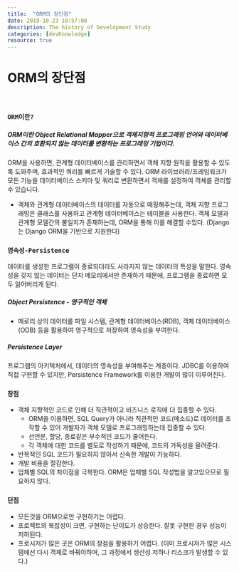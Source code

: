 ```yaml
---
title:  "ORM의 장단점"
date: 2019-10-23 10:57:00
description: The history of Development Study
categories: [devKnowledge]
resource: true
---
```

# ORM의 장단점
<br>

### `ORM이란?`
##### ORM이란 Object Relational Mapper으로 객체지향적 프로그래밍 언어와 데이터베이스 간의 호환되지 않는 데이터를 변환하는 프로그래밍 기법이다.
ORM을 사용하면, 관계형 데이터베이스를 관리하면서 객체 지향 원칙을 활용할 수 있도록 도와주며, 효과적인 쿼리를 빠르게 기술할 수 있다. ORM 라이브러리/프레임워크가 모든 기능을 데이터베이스 스키마 및 쿼리로 변환하면서 객체를 설정하여 객체를 관리할 수 있습니다.<br>
- 객체와 관계형 데이터베이스의 데이터를 자동으로 매핑해주는데, 객체 지향 프로그래밍은 클래스를 사용하고 관계형 데이터베이스는 테이블을 사용한다. 객체 모델과 관계형 모델간의 불일치가 존재하는데, ORM을 통해 이를 해결할 수있다.
(Django는 Django ORM을 기반으로 지원한다)


### `영속성-Persistence`
데이터를 생성한 프로그램이 종료되더라도 사라지지 않는 데이터의 특성을 말한다.
영속성을 갖지 않는 데이터는 단지 메모리에서만 존재하기 때문에, 프로그램을 종료하면 모두 잃어버리게 된다.
##### Object Persistence - 영구적인 객체
- 메로리 상의 데이터를 파일 시스템, 관계형 데이터베이스(RDB), 객체 데이터베이스(ODB) 등을 활용하여 영구적으로 저장하여 영속성을 부여한다.
##### Persistence Layer
프로그램의 아키텍처에서, 데이터의 영속성을 부여해주는 계층이다.
JDBC를 이용하여 직접 구현할 수 있지만, Persistence Framework를 이용한 개발이 많이 이루어진다.

### `장점`
- 객체 지향적인 코드로 인해 더 직관적이고 비즈니스 로직에 더 집중할 수 있다.
    - ORM을 이용하면, SQL Query가 아니라 직관적인 코드(메소드)로 데이터를 조작할 수 있어 개발자가 객체 모델로 프로그래밍하는데 집중할 수 있다.
    - 선언문, 할당, 종료같은 부수적인 코드가 줄어든다.
    - 각 객체에 대한 코드를 별도로 작성하기 때문에, 코드의 가독성을 올려준다.
- 반복적인 SQL 코드가 필요하지 않아서 신속한 개발이 가능하다.
- 개발 비용을 절감한다.
- 업체별 SQL의 차이점을 극복한다. ORM은 업체별 SQL 작성법을 알고있으므로 필요하지 않다.

### `단점`
- 모든것을 ORM으로만 구현하기는 어렵다.
- 프로젝트의 복잡성이 크면, 구현하는 난이도가 상승한다. 잘못 구현한 경우 성능이 저하된다.
- 프로시저가 많은 곳은 ORM의 장점을 활용하기 어렵다. (이미 프로시저가 많은 시스템에선 다시 객체로 바꿔야하며, 그 과정에서 생산성 저하나 리스크가 발생할 수 있다.)
